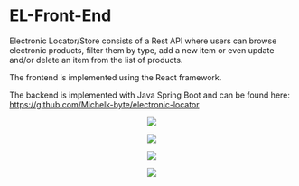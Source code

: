 # EL-Front-End
Electronic Locator/Store consists of a Rest API where users can browse electronic products, filter them by type, add a new item or even update and/or delete an item from the list of products.

The frontend is implemented using the React framework.

The backend is implemented with Java Spring Boot and can be found here: https://github.com/Michelk-byte/electronic-locator

<p align='center'>
  <img src='https://user-images.githubusercontent.com/71327414/118353191-de441a80-b56d-11eb-95be-3faadbf14b2d.png'/>
</p>

<p align='center'>
  <img src='https://user-images.githubusercontent.com/71327414/118353317-66c2bb00-b56e-11eb-888e-6a45b1fd0354.png'/>
</p>

<p align='center'>
  <img src='https://user-images.githubusercontent.com/71327414/118353322-69251500-b56e-11eb-939f-8390ca2f94b8.png'/>
</p>

<p align='center'>
  <img src='https://user-images.githubusercontent.com/71327414/118353362-8b1e9780-b56e-11eb-9334-ed9849c52a14.png'/>
</p>
